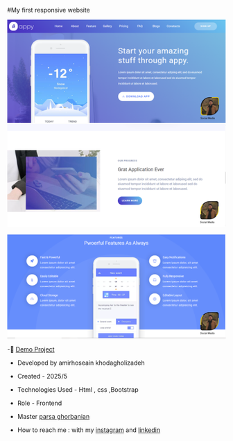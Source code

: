 #My first responsive website 


![viewfinal](https://github.com/amirhoseain-khodagholizadeh-web/first-responsive-website/blob/main/assets/img/Capture.PNG)
![viewfinal](https://github.com/amirhoseain-khodagholizadeh-web/first-responsive-website/blob/main/assets/img/Capture2.PNG)

![viewfinal](https://github.com/amirhoseain-khodagholizadeh-web/first-responsive-website/blob/main/assets/img/Capture3.PNG)

-🔗 [Demo Project](https://amirhoseain-khodagholizadeh-web.github.io/first-responsive-website/)

- Developed by amirhoseain khodagholizadeh

- Created - 2025/5

- Technologies Used - Html , css ,Bootstrap

- Role - Frontend

- Master [parsa ghorbanian](https://github.com/parsaGhorbanian)

- How to reach me : with my [instagram](https://instagram.com/amirhoseain_kh.dev) and [linkedin](https://www.linkedin.com/in/amirhoseain-khodagholizadeh-web/)
